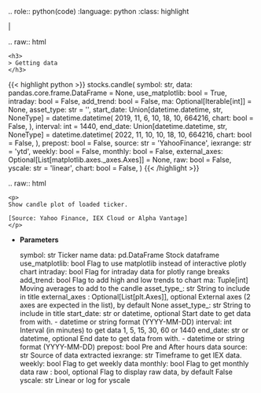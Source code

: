 .. role:: python(code)
    :language: python
    :class: highlight

|

.. raw:: html

    <h3>
    > Getting data
    </h3>

{{< highlight python >}}
stocks.candle(
    symbol: str,
    data: pandas.core.frame.DataFrame = None,
    use_matplotlib: bool = True,
    intraday: bool = False,
    add_trend: bool = False,
    ma: Optional[Iterable[int]] = None,
    asset_type: str = '',
    start_date: Union[datetime.datetime, str,
    NoneType] = datetime.datetime(
    2019, 11, 6, 10, 18, 10, 664216, chart: bool = False,
), interval: int = 1440,
    end_date: Union[datetime.datetime, str,
    NoneType] = datetime.datetime(
    2022, 11, 10, 10, 18, 10, 664216, chart: bool = False,
), prepost: bool = False,
    source: str = 'YahooFinance',
    iexrange: str = 'ytd',
    weekly: bool = False,
    monthly: bool = False,
    external_axes: Optional[List[matplotlib.axes._axes.Axes]] = None,
    raw: bool = False,
    yscale: str = 'linear',
    chart: bool = False,
)
{{< /highlight >}}

.. raw:: html

    <p>
    Show candle plot of loaded ticker.

    [Source: Yahoo Finance, IEX Cloud or Alpha Vantage]
    </p>

* **Parameters**

    symbol: str
        Ticker name
    data: pd.DataFrame
        Stock dataframe
    use_matplotlib: bool
        Flag to use matplotlib instead of interactive plotly chart
    intraday: bool
        Flag for intraday data for plotly range breaks
    add_trend: bool
        Flag to add high and low trends to chart
    ma: Tuple[int]
        Moving averages to add to the candle
    asset_type\_: str
        String to include in title
    external_axes : Optional[List[plt.Axes]], optional
        External axes (2 axes are expected in the list), by default None
    asset_type\_: str
        String to include in title
    start_date: str or datetime, optional
        Start date to get data from with. - datetime or string format (YYYY-MM-DD)
    interval: int
        Interval (in minutes) to get data 1, 5, 15, 30, 60 or 1440
    end_date: str or datetime, optional
        End date to get data from with. - datetime or string format (YYYY-MM-DD)
    prepost: bool
        Pre and After hours data
    source: str
        Source of data extracted
    iexrange: str
        Timeframe to get IEX data.
    weekly: bool
        Flag to get weekly data
    monthly: bool
        Flag to get monthly data
    raw : bool, optional
        Flag to display raw data, by default False
    yscale: str
        Linear or log for yscale
